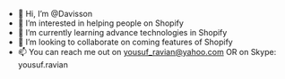 - 👋 Hi, I’m @Davisson
- 👀 I’m interested in helping people on Shopify
- 🌱 I’m currently learning advance technologies in Shopify
- 💞️ I’m looking to collaborate on coming features of Shopify
- 📫 You can reach me out on yousuf_ravian@yahoo.com OR on Skype: yousuf.ravian

<!---
Davisson/Davisson is a ✨ special ✨ repository because its `README.md` (this file) appears on your GitHub profile.
You can click the Preview link to take a look at your changes.
--->
